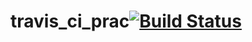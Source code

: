 # travis_ci_prac[![Build Status](https://travis-ci.org/ShuaiWangGit/travis_ci_prac.svg?branch=master)](https://travis-ci.org/ShuaiWangGit/travis_ci_prac)
